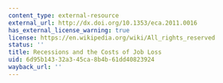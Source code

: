 ```yaml
---
content_type: external-resource
external_url: http://dx.doi.org/10.1353/eca.2011.0016
has_external_license_warning: true
license: https://en.wikipedia.org/wiki/All_rights_reserved
status: ''
title: Recessions and the Costs of Job Loss
uid: 6d95b143-32a3-45ca-8b4b-61dd40823924
wayback_url: ''
---
```

